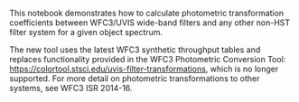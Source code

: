 This notebook demonstrates how to calculate photometric transformation coefficients between WFC3/UVIS wide-band filters and any other non-HST filter system for a given object spectrum.

The new tool uses the latest WFC3 synthetic throughput tables and replaces functionality provided in the WFC3 Photometric Conversion Tool: https://colortool.stsci.edu/uvis-filter-transformations, which is no longer supported. For more detail on photometric transformations to other systems, see WFC3 ISR 2014-16.

